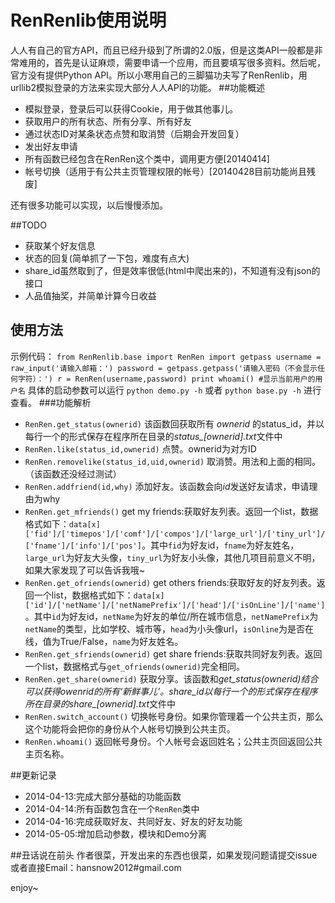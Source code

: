 RenRenlib使用说明
=========

人人有自己的官方API，而且已经升级到了所谓的2.0版，但是这类API一般都是非常难用的，首先是认证麻烦，需要申请一个应用，而且要填写很多资料。然后呢，官方没有提供Python API。所以小寒用自己的三脚猫功夫写了RenRenlib，用urllib2模拟登录的方法来实现大部分人人API的功能。
##功能概述

* 模拟登录，登录后可以获得Cookie，用于做其他事儿。
* 获取用户的所有状态、所有分享、所有好友
* 通过状态ID对某条状态点赞和取消赞（后期会开发回复）
* 发出好友申请
* 所有函数已经包含在RenRen这个类中，调用更方便[20140414]
* 帐号切换（适用于有公共主页管理权限的帐号）[20140428目前功能尚且残废]

还有很多功能可以实现，以后慢慢添加。

##TODO

* 获取某个好友信息
* 状态的回复(简单抓了一下包，难度有点大)
* share_id虽然取到了，但是效率很低(html中爬出来的)，不知道有没有json的接口
* 人品值抽奖，并简单计算今日收益


## 使用方法
示例代码：
`
from RenRenlib.base import RenRen
import getpass
username = raw_input('请输入邮箱：')
password = getpass.getpass('请输入密码（不会显示任何字符）：')
r = RenRen(username,password)
print whoami() #显示当前用户的用户名
`
具体的启动参数可以运行 `python demo.py -h` 或者 `python base.py -h` 进行查看。
###功能解析

* `RenRen.get_status(ownerid)`
该函数回获取所有 *ownerid* 的status_id，并以每行一个的形式保存在程序所在目录的*status_[ownerid].txt*文件中
* `RenRen.like(status_id,ownerid)`
点赞。ownerid为对方ID
* `RenRen.removelike(status_id,uid,ownerid)`
取消赞。用法和上面的相同。（该函数还没经过测试）
* `RenRen.addfriend(id,why)`
添加好友。该函数会向*id*发送好友请求，申请理由为why
* `RenRen.get_mfriends()`
get my friends:获取好友列表。返回一个list，数据格式如下：`data[x]['fid']/['timepos']/['comf']/['compos']/['large_url']/['tiny_url']/['fname']/['info']/['pos']`。其中`fid`为好友id，`fname`为好友姓名，`large_url`为好友大头像，`tiny_url`为好友小头像，其他几项目前意义不明，如果大家发现了可以告诉我哦~
* `RenRen.get_ofriends(ownerid)`
get others friends:获取好友的好友列表。返回一个list，数据格式如下：`data[x]['id']/['netName']/['netNamePrefix']/['head']/['isOnLine']/['name']`。其中`id`为好友id，`netName`为好友的单位/所在城市信息，`netNamePrefix`为`netName`的类型，比如学校、城市等，`head`为小头像url，`isOnline`为是否在线，值为True/False，`name`为好友姓名。
* `RenRen.get_sfriends(ownerid)`
get share friends:获取共同好友列表。返回一个list，数据格式与`get_ofriends(ownerid)`完全相同。
* `RenRen.get_share(ownerid)`
获取分享。该函数和*get_status(ownerid)*结合可以获得owenrid的所有‘新鲜事儿’。share_id以每行一个的形式保存在程序所在目录的*share_[ownerid].txt*文件中
* `RenRen.switch_account()`
切换帐号身份。如果你管理着一个公共主页，那么这个功能将会把你的身份从个人帐号切换到公共主页。
* `RenRen.whoami()`
返回帐号身份。个人帐号会返回姓名；公共主页回返回公共主页名称。

##更新记录
* 2014-04-13:完成大部分基础的功能函数
* 2014-04-14:所有函数包含在一个`RenRen`类中
* 2014-04-16:完成获取好友、共同好友、好友的好友功能
* 2014-05-05:增加启动参数，模块和Demo分离


##丑话说在前头
作者很菜，开发出来的东西也很菜，如果发现问题请提交issue或者直接Email：hansnow2012#gmail.com

enjoy~